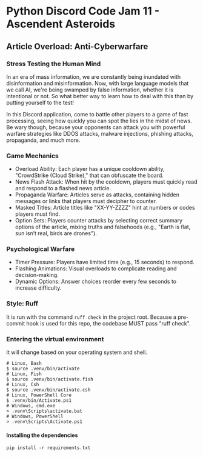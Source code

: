 # Python Discord Code Jam 11 - Ascendent Asteroids

## Article Overload: Anti-Cyberwarfare

### Stress Testing the Human Mind
In an era of mass information, we are constantly being inundated with disinformation and misinformation. Now, with large language models that we call AI, we're being swamped by false information, whether it is intentional or not. So what better way to learn how to deal with this than by putting yourself to the test!

In this Discord application, come to battle other players to a game of fast processing, seeing how quickly you can spot the lies in the midst of news. Be wary though, because your opponents can attack you with powerful warfare strategies like DDOS attacks, malware injections, phishing attacks, propaganda, and much more.


### Game Mechanics

 - Overload Ability: Each player has a unique cooldown ability, "CrowdStrike (Cloud Strike)," that can obfuscate the board.
 - News Flash Attack: When hit by the cooldown, players must quickly read and respond to a flashed news article.
 - Propaganda Warfare: Articles serve as attacks, containing hidden messages or links that players must decipher to counter.
 - Masked Titles: Article titles like "XX-YY-ZZZZ" hint at numbers or codes players must find.
 - Option Sets: Players counter attacks by selecting correct summary options of the article, mixing truths and falsehoods (e.g., "Earth is flat, sun isn’t real, birds are drones").
 
### Psychological Warfare
- Timer Pressure: Players have limited time (e.g., 15 seconds) to respond.
- Flashing Animations: Visual overloads to complicate reading and decision-making.
- Dynamic Options: Answer choices reorder every few seconds to increase difficulty.



### Style: Ruff

It is run with the command `ruff check` in the project root. Because a pre-commit hook is used for this repo, the codebase MUST pass "ruff check".

### Entering the virtual environment

It will change based on your operating system and shell.

```shell
# Linux, Bash
$ source .venv/bin/activate
# Linux, Fish
$ source .venv/bin/activate.fish
# Linux, Csh
$ source .venv/bin/activate.csh
# Linux, PowerShell Core
$ .venv/bin/Activate.ps1
# Windows, cmd.exe
> .venv\Scripts\activate.bat
# Windows, PowerShell
> .venv\Scripts\Activate.ps1
```

#### Installing the dependencies

```shell
pip install -r requirements.txt
```
